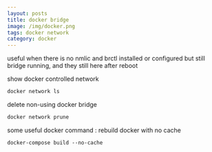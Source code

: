 ```yaml
---
layout: posts
title: docker bridge
image: /img/docker.png
tags: docker network
category: docker
---
```


useful when there is no nmlic and brctl installed or configured but still bridge running, and they still here after reboot

show docker controlled network

```markdown
docker network ls
```

delete non-using docker bridge

```markdown
docker network prune
```

some useful docker command :
rebuild docker with no cache

```markdown
docker-compose build --no-cache
```
